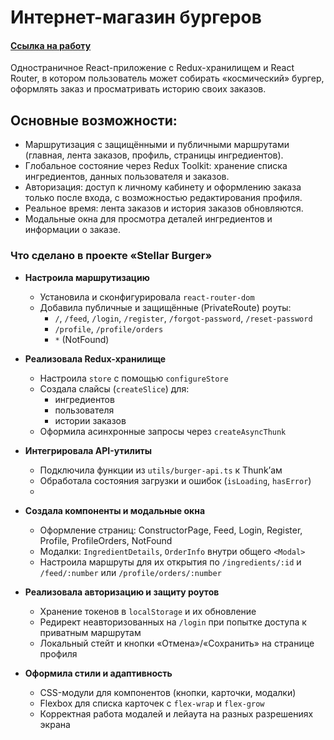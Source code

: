 # Интернет-магазин бургеров
#### [Ссылка на работу](https://itsbestusername.github.io/stellar-burger)
Одностраничное React-приложение с Redux-хранилищем и React Router, в котором пользователь может собирать «космический» бургер, оформлять заказ и просматривать историю своих заказов.

## Основные возможности:
- Маршрутизация с защищёнными и публичными маршрутами (главная, лента заказов, профиль, страницы ингредиентов).
- Глобальное состояние через Redux Toolkit: хранение списка ингредиентов, данных пользователя и заказов.
- Авторизация: доступ к личному кабинету и оформлению заказа только после входа, с возможностью редактирования профиля.
- Реальное время: лента заказов и история заказов обновляются.
- Модальные окна для просмотра деталей ингредиентов и информации о заказе.

### Что сделано в проекте «Stellar Burger»

- **Настроила маршрутизацию**  
  - Установила и сконфигурировала `react-router-dom`  
  - Добавила публичные и защищённые (PrivateRoute) роуты:  
    - `/`, `/feed`, `/login`, `/register`, `/forgot-password`, `/reset-password`  
    - `/profile`, `/profile/orders`  
    - `*` (NotFound)

- **Реализовала Redux-хранилище**  
  - Настроила `store` с помощью `configureStore`  
  - Создала слайсы (`createSlice`) для:  
    - ингредиентов  
    - пользователя  
    - истории заказов  
  - Оформила асинхронные запросы через `createAsyncThunk`

- **Интегрировала API-утилиты**  
  - Подключила функции из `utils/burger-api.ts` к Thunk’ам  
  - Обработала состояния загрузки и ошибок (`isLoading`, `hasError`)
  - 
- **Создала компоненты и модальные окна**  
  - Оформление страниц: ConstructorPage, Feed, Login, Register, Profile, ProfileOrders, NotFound  
  - Модалки: `IngredientDetails`, `OrderInfo` внутри общего `<Modal>`  
  - Настроила маршруты для их открытия по `/ingredients/:id` и `/feed/:number` или `/profile/orders/:number`

- **Реализовала авторизацию и защиту роутов**  
  - Хранение токенов в `localStorage` и их обновление  
  - Редирект неавторизованных на `/login` при попытке доступа к приватным маршрутам  
  - Локальный стейт и кнопки «Отмена»/«Сохранить» на странице профиля

- **Оформила стили и адаптивность**  
  - CSS-модули для компонентов (кнопки, карточки, модалки)  
  - Flexbox для списка карточек с `flex-wrap` и `flex-grow`  
  - Корректная работа модалей и лейаута на разных разрешениях экрана
